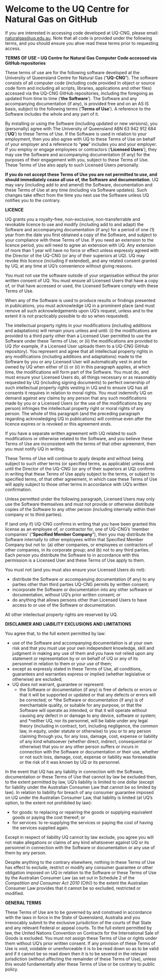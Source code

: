 # Welcome to the UQ Centre for Natural Gas on GitHub #

If you are interested in accessing code developed at UQ-CNG, please email: naturalgas@uq.edu.au. Note that all code is provided under the following terms, and you should ensure you ahve read these terms prior to requesting access. 

**TERMS OF USE – UQ Centre for Natural Gas Computer Code accessed via GitHub repositories**

These terms of use are for the following software developed at the University of Queensland Centre for Natural Gas (“**UQ-CNG**”).  The software consists of all computer code (including code provided in object or source code form and including all scripts, libraries, applications and other files) accessed via the UQ-CNG GitHub repositories, including the foregoing as updated from time to time (‘**the Software**’).  The Software and any accompanying documentation (if any), is provided free and on an AS IS basis, subject to the following terms (‘**Terms of Use**’).  A reference to the Software includes the whole and any part of it.

By installing or using the Software (including updated or new versions), you (personally) agree with The University of Queensland ABN 63 942 912 684 (‘**UQ**’) to these Terms of Use.  If the Software is used in relation to your employment, then you also agree with UQ to these Terms of Use on behalf of your employer and a reference to “**you**” includes you and your employer. If you employ or engage employees or contractors (‘**Licensed Users**’), they may use the Software and accompanying documentation (if any) for the purposes of their engagement with you, subject to these Terms of Use.  These Terms of Use also apply to such Licensed Users personally. 

**If you do not accept these Terms of Use you are not permitted to use, and should immediately cease all use of, the Software and documentation**.  UQ may vary (including add to and amend) the Software, documentation and these Terms of Use at any time (including via Software updates).  Such changes take effect from the time you next use the Software unless UQ notifies you to the contrary. 

**LICENCE**

UQ grants you a royalty-free, non-exclusive, non-transferrable and revokable licence to use and modify (including add to and adapt) the Software and accompanying documentation (if any) for a period of one (1) year from the date you first obtained a copy of the Software, and subject to your compliance with these Terms of Use. If you need an extension to the licence period, you will need to agree an extension with UQ. Any extension of more than 1 year will have no force or effect unless expressly agreed with the Director of the UQ-CNG (or any of their superiors at UQ). UQ may revoke this licence (including if extended), and any related consent granted by UQ, at any time at UQ’s convenience without giving reasons. 

You must not use the software outside of your organisation without the prior written consent of UQ.  You must ensure all Licensed Users that have a copy of, or that have accessed or used, the Licensed Software comply with these Terms of Use.

When any of the Software is used to produce results or findings presented in publications, you must acknowledge UQ in a prominent place (and must remove all such acknowledgements upon UQ’s request, unless and to the extent it is not practicably possible to do so when requested).

The intellectual property rights in your modifications (including additions and adaptations) will remain yours unless and until: (i) the modifications are provided to a third party other than a Licensed User permitted to use the Software under these Terms of Use; or (ii) the modifications are provided to UQ (for example, if a Licensed User uploads them to a UQ-CNG GitHub repository). You represent and agree that all intellectual property rights in any modifications (including additions and adaptations) made to the Software by you or any Licensed User will automatically vest in and be owned by UQ when either of (i) or (ii) in this paragraph applies, at which time, the modifications will form part of the Software. You must do, and must ensure your Licensed Users do, all things necessary or as reasonably requested by UQ (including signing documents) to perfect ownership of such intellectual property rights vesting in UQ and to ensure UQ has all consents it requires in relation to moral rights.  You must indemnify UQ on demand against any claims by any person that any such modifications made by you or a Licensed Users (or the use of the modifications by any person) infringes the intellectual property right or moral rights of any person. The whole of this paragraph (and the preceding paragraph regarding acknowledging UQ in publications) will continue even after the licence expires or is revoked or this agreement ends.

If you have a separate written agreement with UQ related to such modifications or otherwise related to the Software, and you believe these Terms of Use are inconsistent with the terms of that other agreement, then you must notify UQ in writing.

These Terms of Use will continue to apply despite and without being subject to such other terms (or specified terms, as applicable) unless and until the Director of the UQ-CNG (or any of their superiors at UQ) confirms in writing that these Terms of Use apply subject to the terms, or subject to specified terms, of that other agreement, in which case these Terms of Use will apply subject to those other terms in accordance with UQ’s written confirmation.

Unless permitted under the following paragraph, Licensed Users may only use the Software themselves and must not provide or otherwise distribute copies of the Software to any other person (including internally within their company or to third parties).

If (and only if) UQ-CNG confirms in writing that you have been granted this license as an employee of, or contractor for, one of UQ-CNG’s ‘member companies’ (“**Specified Member Company**”), then you may distribute the Software internally to other employees within that Specified Member Company but not to: (a) other companies, or employees or contractors of other companies, in its corporate group; and (b) not to any third parties.  Each person you distribute the Software to in accordance with this permission is a Licensed User and these Terms of Use apply to them.

You must not (and you must also ensure your Licensed Users do not): 
  * distribute the Software or accompanying documentation (if any) to any parties other than third parties UQ-CNG permits by written consent;
  * incorporate the Software or documentation into any other software or documentation, without UQ’s prior written consent; or
  * do anything that allows persons other than Licensed Users to have access to or use of the Software or documentation. 

All other intellectual property rights are reserved by UQ. 

**DISCLAIMER AND LIABILITY EXCLUSIONS AND LIMITATIONS**

You agree that, to the full extent permitted by law: 
  * use of the Software and accompanying documentation is at your own risk and that you must use your own independent knowledge, skill and judgment in making any use of them and you have not relied upon any statement or representation by or on behalf of UQ or any of its personnel in relation to them or your use of them;
  * except as expressly stated in these Terms of Use, all conditions, guarantees and warranties express or implied (whether legislative or otherwise) are excluded;
  * UQ does not warrant, guarantee or represent:     
    * the Software or documentation (if any) is free of defects or errors or that it will be supported or updated or that any defects or errors will be corrected; or 
    *the Software or documentation (if any) is of merchantable quality, or suitable for any purpose, or that the Software will operate as intended, or that it will operate without causing any defect in or damage to any device, software or system; and 
  *neither UQ, nor its personnel, will be liable under any legal theory (including in contract, tort, including negligence, the common law, in equity, under statute or otherwise) to you or to any person claiming through you, for any loss, damage, cost, expense or liability of any kind whatsoever (whether direct, indirect, consequential or otherwise) that you or any other person suffers or incurs in connection with the Software or documentation or their use, whether or not such loss, damage, cost, expense or liability was foreseeable or the risk of it was known by UQ or its personnel. 

In the event that UQ has any liability in connection with the Software, documentation or these Terms of Use that cannot by law be excluded then, to the extent permitted by law, UQ’s liability is limited to one dollar (except for liability under the Australian Consumer Law that cannot be so limited by law).  In relation to liability for breach of any consumer guarantee imposed on UQ under the Australian Consumer Law, that liability is limited (at UQ’s option, to the extent not prohibited by law):  
  * for goods: to replacing or repairing the goods or supplying equivalent goods or paying the cost thereof; or 
  * for services: to re-supplying the services or paying the cost of having the services supplied again. 

Except in respect of liability UQ cannot by law exclude, you agree you will not make allegations or claims of any kind whatsoever against UQ or its personnel in connection with the Software or documentation or any use of them by any person. 

Despite anything to the contrary elsewhere, nothing in these Terms of Use has effect to exclude, restrict or modify any consumer guarantee or other obligation imposed on UQ in relation to the Software or these Terms of Use by the Australian Consumer Law (as set out in Schedule 2 of the _Competition and Consumer Act 2010_ (Cth)) to the extent the Australian Consumer Law provides that it cannot be so excluded, restricted or modified.

**GENERAL TERMS**

These Terms of Use are to be governed by and construed in accordance with the laws in force in the State of Queensland, Australia and you irrevocably submit to the exclusive jurisdiction of the courts of that State and any relevant Federal or appeal courts.  To the full extent permitted by law, the United Nations Convention on Contracts for the International Sale of Goods is excluded.  You must not assign these Terms of Use or rights under them without UQ’s prior written consent.  If any provision of these Terms of Use is void, voidable or unenforceable it is to be read down so as to be valid and if it cannot be so read down then it is to be severed in the relevant jurisdiction (without affecting the remainder of these Terms of Use), unless this would fundamentally alter these Terms of Use or be contrary to public policy. 
